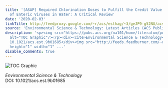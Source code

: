 ```yaml
---
title: '[ASAP] Required Chlorination Doses to Fulfill the Credit Value for Disinfection
  of Enteric Viruses in Water: A Critical Review'
date: '2020-02-03'
linkTitle: http://feedproxy.google.com/~r/acs/esthag/~3/geJP9-g52NU/acs.est.9b01685
source: 'Environmental Science & Technology: Latest Articles (ACS Publications)'
description: '<p><img src="https://pubs.acs.org/na101/home/literatum/publisher/achs/journals/content/esthag/0/esthag.ahead-of-print/acs.est.9b01685/20200203/images/medium/es9b01685_0002.gif"
  alt="TOC Graphic"/></p><div><cite>Environmental Science & Technology</cite></div><div>DOI:
  10.1021/acs.est.9b01685</div><img src="http://feeds.feedburner.com/~r/acs/esthag/~4/geJP9-g52NU"
  height="1" width="1" ...'
disable_comments: true
---
```

<p><img src="https://pubs.acs.org/na101/home/literatum/publisher/achs/journals/content/esthag/0/esthag.ahead-of-print/acs.est.9b01685/20200203/images/medium/es9b01685_0002.gif" alt="TOC Graphic"/></p><div><cite>Environmental Science & Technology</cite></div><div>DOI: 10.1021/acs.est.9b01685</div><img src="http://feeds.feedburner.com/~r/acs/esthag/~4/geJP9-g52NU" height="1" width="1" ...